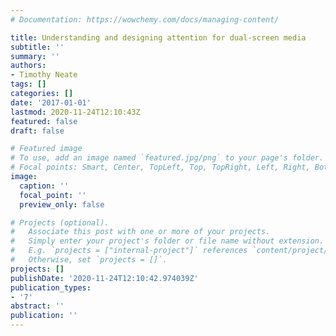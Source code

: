 ```yaml
---
# Documentation: https://wowchemy.com/docs/managing-content/

title: Understanding and designing attention for dual-screen media
subtitle: ''
summary: ''
authors:
- Timothy Neate
tags: []
categories: []
date: '2017-01-01'
lastmod: 2020-11-24T12:10:43Z
featured: false
draft: false

# Featured image
# To use, add an image named `featured.jpg/png` to your page's folder.
# Focal points: Smart, Center, TopLeft, Top, TopRight, Left, Right, BottomLeft, Bottom, BottomRight.
image:
  caption: ''
  focal_point: ''
  preview_only: false

# Projects (optional).
#   Associate this post with one or more of your projects.
#   Simply enter your project's folder or file name without extension.
#   E.g. `projects = ["internal-project"]` references `content/project/deep-learning/index.md`.
#   Otherwise, set `projects = []`.
projects: []
publishDate: '2020-11-24T12:10:42.974039Z'
publication_types:
- '7'
abstract: ''
publication: ''
---
```

